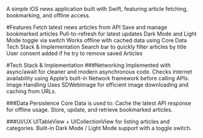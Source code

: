 
A simple iOS news application built with Swift, featuring article fetching, bookmarking, and offline access.

#Features
Fetch latest news articles from API
Save and manage bookmarked articles
Pull-to-refresh for latest updates
Dark Mode and Light Mode toggle via switch
Works offline with cached data using Core Data
Tech Stack & Implementation
Search bar to quickly filter articles by title
User consent added if he try to remove saved Articles


#Tech Stack & Implementation
###Networking
Implemented with async/await for cleaner and modern asynchronous code.
Checks internet availability using Apple’s built-in Network framework before calling APIs.
Image Handling
Uses SDWebImage for efficient image downloading and caching from URLs.

###Data Persistence
Core Data is used to:
Cache the latest API response for offline usage.
Store, update, and retrieve bookmarked articles.

###UI/UX
UITableView + UICollectionView for listing articles and categories.
Built-in Dark Mode / Light Mode support with a toggle switch.
